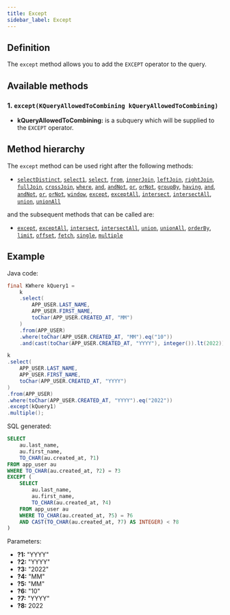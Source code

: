 ```yaml
---
title: Except
sidebar_label: Except
---
```


## Definition

The `except` method allows you to add the `EXCEPT` operator to the query.

## Available methods

### 1. `except(KQueryAllowedToCombining kQueryAllowedToCombining)`

- **kQueryAllowedToCombining:** is a subquery which will be supplied to the `EXCEPT` operator.

## Method hierarchy

The `except` method can be used right after the following methods:

- [`selectDistinct`](/docs/select-statement/select/distinct), [`select1`](/docs/select-statement/select/select1), [`select`](/docs/select-statement/select/), [`from`](/docs/select-statement/from/), [`innerJoin`](/docs/select-statement/join/inner-join), [`leftJoin`](/docs/select-statement/join/left-join), [`rightJoin`](/docs/select-statement/join/right-join), [`fullJoin`](/docs/select-statement/join/full-join), [`crossJoin`](/docs/select-statement/join/cross-join), [`where`](/docs/select-statement/where/), [`and`](/docs/select-statement/where/and), [`andNot`](/docs/select-statement/where/and-not), [`or`](/docs/select-statement/where/or), [`orNot`](/docs/select-statement/where/or-not), [`groupBy`](/docs/select-statement/group-by/), [`having`](/docs/select-statement/having/), [`and`](/docs/select-statement/having/and), [`andNot`](/docs/select-statement/having/and-not), [`or`](/docs/select-statement/having/or), [`orNot`](/docs/select-statement/having/or-not), [`window`](/docs/select-statement/window/), [`except`](/docs/select-statement/combining/except), [`exceptAll`](/docs/select-statement/combining/except-all), [`intersect`](/docs/select-statement/combining/intersect), [`intersectAll`](/docs/select-statement/combining/intersect-all), [`union`](/docs/select-statement/combining/union), [`unionAll`](/docs/select-statement/combining/union-all)

and the subsequent methods that can be called are:

- [`except`](/docs/select-statement/combining/except), [`exceptAll`](/docs/select-statement/combining/except-all), [`intersect`](/docs/select-statement/combining/intersect), [`intersectAll`](/docs/select-statement/combining/intersect-all), [`union`](/docs/select-statement/combining/union), [`unionAll`](/docs/select-statement/combining/union-all), [`orderBy`](/docs/select-statement/order-by/), [`limit`](/docs/select-statement/limit), [`offset`](/docs/select-statement/offset), [`fetch`](/docs/select-statement/fetch/), [`single`](/docs/select-statement/select/), [`multiple`](/docs/select-statement/select/)

## Example

Java code:

```java
final KWhere kQuery1 =
    k
    .select(
        APP_USER.LAST_NAME,
        APP_USER.FIRST_NAME,
        toChar(APP_USER.CREATED_AT, "MM")
    )
    .from(APP_USER)
    .where(toChar(APP_USER.CREATED_AT, "MM").eq("10"))
    .and(cast(toChar(APP_USER.CREATED_AT, "YYYY"), integer()).lt(2022));

k
.select(
    APP_USER.LAST_NAME,
    APP_USER.FIRST_NAME,
    toChar(APP_USER.CREATED_AT, "YYYY")
)
.from(APP_USER)
.where(toChar(APP_USER.CREATED_AT, "YYYY").eq("2022"))
.except(kQuery1)
.multiple();
```

SQL generated:

```sql
SELECT
    au.last_name,
    au.first_name,
    TO_CHAR(au.created_at, ?1)
FROM app_user au
WHERE TO_CHAR(au.created_at, ?2) = ?3
EXCEPT (
    SELECT
        au.last_name,
        au.first_name,
        TO_CHAR(au.created_at, ?4)
    FROM app_user au
    WHERE TO_CHAR(au.created_at, ?5) = ?6
    AND CAST(TO_CHAR(au.created_at, ?7) AS INTEGER) < ?8
)
```

Parameters:

- **?1:** "YYYY"
- **?2:** "YYYY"
- **?3:** "2022"
- **?4:** "MM"
- **?5:** "MM"
- **?6:** "10"
- **?7:** "YYYY"
- **?8:** 2022